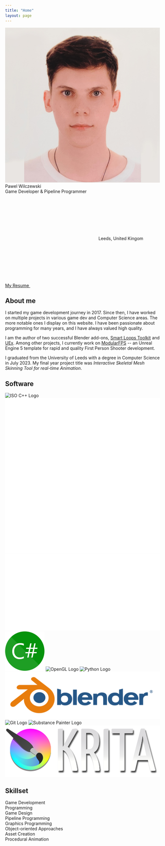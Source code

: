 ```yaml
---
title: "Home"
layout: page
---
```


<img class="pfp" src="/assets/img/pfp.jpg">

<div class="desc">
    <div class="title">Pawel Wilczewski</div>
    <div class="row">Game Developer & Pipeline Programmer</div>
    <div class="loc"><svg aria-hidden=true class="icon"><use xlink:href="{{ "/assets/fontawesome/icons.svg" | relative_url }}#location-dot"></use></svg> Leeds, United Kingom</div>
    <div class="more"><a class="resume" href="/assets/docs/resume.pdf"><div class="loc">My Resume <svg aria-hidden=true class="icon"><use xlink:href="{{ "/assets/fontawesome/icons.svg" | relative_url }}#file"></use></svg></div></a></div>
</div>

## About me

I started my game development journey in 2017. Since then, I have worked on multiple projects in various game dev and Computer Science areas. The more notable ones I display on this website. I have been passionate about programming for many years, and I have always valued high quality.

I am the author of two successful Blender add-ons, [Smart Loops Toolkit](https://blendermarket.com/products/smart-loops-toolkit) and [UEx](https://blendermarket.com/products/uex-blender-to-unreal). Among other projects, I currently work on [ModularFPS](/commercial/modularfps/) -- an Unreal Engine 5 template for rapid and quality First Person Shooter development.

I graduated from the University of Leeds with a degree in Computer Science in July 2023. My final year project title was _Interactive Skeletal Mesh Skinning Tool for real-time Animation_.

## Software

<div class="skillbox">
    <a style="text-decoration:none" title="C++" href="https://isocpp.org/std">
        <img class="softwareicon" alt="ISO C++ Logo" src="https://isocpp.org/assets/images/cpp_logo.png">
    </a>
    <a style="text-decoration:none" title="Unreal Engine" href="https://www.unrealengine.com">
        <picture>
            <source srcset="/assets/img/UE-Icon-2023-Black.svg" media="(prefers-color-scheme: light)">
            <img class="softwareicon" src="/assets/img/UE-Icon-2023-White.svg">
        </picture>
    </a>
    <a style="text-decoration:none" title="Unity" href="https://unity.com">
        <picture>
            <source srcset="/assets/img/U_Logo_Small_Black_RGB_1C.svg" media="(prefers-color-scheme: light)">
            <img class="softwareicon" src="/assets/img/U_Logo_Small_White_RGB_1C.svg">
        </picture>
    </a>
    <a style="text-decoration:none" title="C#" href="https://dotnet.microsoft.com/en-us/languages/csharp">
        <img class="softwareicon" alt="C# Logo" src="/assets/img/csharp.svg">
    </a>
    <a style="text-decoration:none" title="OpenGL" href="https://opengl.org">
        <img class="softwareicon" alt="OpenGL Logo" src="https://www.khronos.org/assets/images/api_logos/opengl.svg">
    </a>
    <a style="text-decoration:none" title="Python" href="https://python.org">
        <img class="softwareicon" alt="Python Logo" src="https://www.python.org/static/community_logos/python-logo-generic.svg">
    </a>
    <a style="text-decoration:none" title="Blender Foundation" href="https://blender.org">
        <img class="softwareicon" alt="Blender Logo" src="/assets/img/blender_logo_socket.png">
    </a>
    <a style="text-decoration:none" title="Git" href="https://git-scm.com">
        <img class="softwareicon" alt="Git Logo" src="https://git-scm.com/images/logos/downloads/Git-Logo-1788C.svg">
    </a>
    <a style="text-decoration:none" title="Substance Painter" href="https://www.adobe.com/products/substance3d-painter.html">
        <img class="softwareicon" alt="Substance Painter Logo" src="https://www.adobe.com/content/dam/cc/icons/pt_appicon_256.svg">
    </a>
    <a style="text-decoration:none" title="Krita" href="https://krita.org">
        <img class="softwareicon" alt="Krita Logo" src="/assets/img/krita_logo.png">
    </a>
</div>

## Skillset

<div class="skillbox">
    <div class="skill">
        Game Development
    </div>
    <div class="skill">
        Programming
    </div>
    <div class="skill">
        Game Design
    </div>
    <div class="skill">
        Pipeline Programming
    </div>
    <div class="skill">
        Graphics Programming
    </div>
    <div class="skill">
        Object-oriented Approaches
    </div>
    <div class="skill">
        Asset Creation
    </div>
    <div class="skill">
        Procedural Animation
    </div>
</div>
